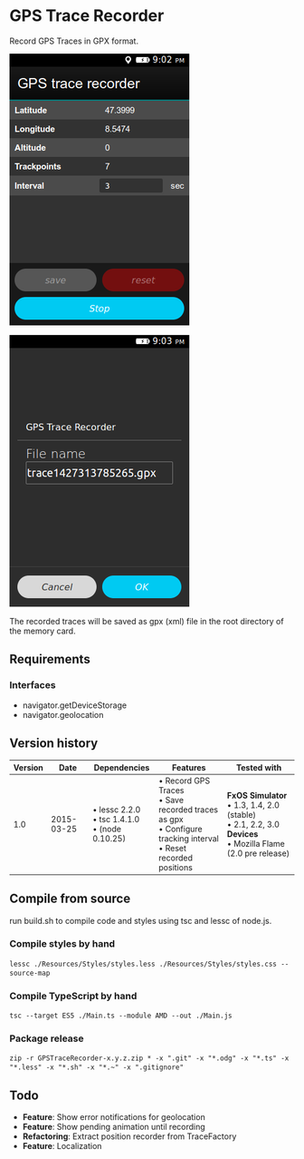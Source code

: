 GPS Trace Recorder
==================

Record GPS Traces in GPX format.

![Recording screenshot](Documentation/screen1.png)

![Saving to file screenshot](Documentation/screen2.png)

The recorded traces will be saved as gpx (xml) file in the root directory of the memory card.


Requirements
------------

### Interfaces

* navigator.getDeviceStorage
* navigator.geolocation


Version history
---------------

Version | Date			| Dependencies								| Features	| Tested with
---	|---			| ---									|---		| ---
1.0	| 2015-03-25		| &bull; lessc 2.2.0<br />&bull; tsc 1.4.1.0<br />&bull; (node 0.10.25)	| &bull; Record GPS Traces<br />&bull; Save recorded traces as gpx<br />&bull; Configure tracking interval<br />&bull; Reset recorded positions | **FxOS Simulator**<br /> &bull; 1.3, 1.4, 2.0 (stable)<br />&bull; 2.1, 2.2, 3.0<br />**Devices**<br />&bull; Mozilla Flame (2.0 pre release)


Compile from source
-------------------

run build.sh to compile code and styles using tsc and lessc of node.js.


### Compile styles by hand

```shell
lessc ./Resources/Styles/styles.less ./Resources/Styles/styles.css --source-map
```


### Compile TypeScript by hand

```shell
tsc --target ES5 ./Main.ts --module AMD --out ./Main.js
```


### Package release

```shell
zip -r GPSTraceRecorder-x.y.z.zip * -x ".git" -x "*.odg" -x "*.ts" -x "*.less" -x "*.sh" -x "*.~" -x ".gitignore"
```


Todo
----

* **Feature**: Show error notifications for geolocation
* **Feature**: Show pending animation until recording
* **Refactoring**: Extract position recorder from TraceFactory
* **Feature**: Localization
